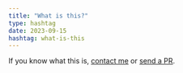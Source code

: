 ```yaml
---
title: "What is this?"
type: hashtag
date: 2023-09-15
hashtag: what-is-this
---
```

If you know what this is, [contact me](/contact-me/) or [send a PR](https://github.com/davepinch/pinchy.cc).
